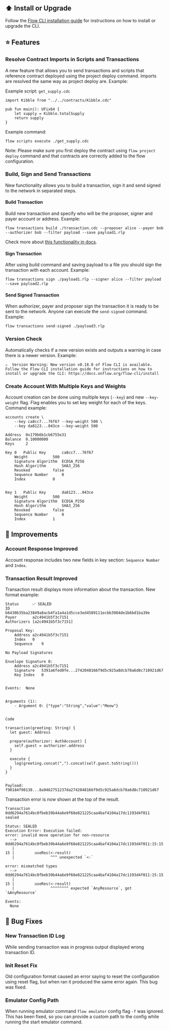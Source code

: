 ## ⬆️ Install or Upgrade

Follow the [Flow CLI installation guide](https://docs.onflow.org/flow-cli/install/) for instructions on how to install or upgrade the CLI.

## ⭐ Features

### Resolve Contract Imports in Scripts and Transactions
A new feature that allows you to send transactions and scripts that reference 
contract deployed using the project deploy command. Imports are resolved 
the same way as project deploy are. Example:

Example script: `get_supply.cdc`
```
import Kibble from "../../contracts/Kibble.cdc"

pub fun main(): UFix64 {
    let supply = Kibble.totalSupply
    return supply
}

```

Example command:
```
flow scripts execute ./get_supply.cdc
```

Note: Please make sure you first deploy the contract using `flow project deploy` 
command and that contracts are correctly added to the flow configuration.


### Build, Sign and Send Transactions
New functionality allows you to build a transaction, sign it 
and send signed to the network in separated steps. 

#### Build Transaction
Build new transaction and specify who will be the proposer, signer and payer account 
or address. Example:

```
flow transactions build ./transaction.cdc --proposer alice --payer bob --authorizer bob --filter payload --save payload1.rlp
```

Check more about [this functionality in docs](https://docs.onflow.org/flow-cli/build-transactions/).

#### Sign Transaction
After using build command and saving payload to a file you should sign the transaction 
with each account. Example:

```
flow transactions sign ./payload1.rlp --signer alice --filter payload --save payload2.rlp 
```

#### Send Signed Transaction
When authorizer, payer and proposer sign the transaction it is ready to be 
sent to the network. Anyone can execute the `send-signed` command. Example:

```
flow transactions send-signed ./payload3.rlp
```

### Version Check
Automatically checks if a new version exists and outputs a warning in case there 
is a newer version. Example:
```
⚠️  Version Warning: New version v0.18.0 of Flow CLI is available.
Follow the Flow CLI installation guide for instructions on how to install or upgrade the CLI: https://docs.onflow.org/flow-cli/install
```


### Create Account With Multiple Keys and Weights
Account creation can be done using multiple keys (`--key`) and new `--key-weight` 
flag. Flag enables you to set key weight for each of the keys. Command example: 
```
accounts create \
    --key ca8cc7...76f67 --key-weight 500 \
    --key da8123...043ce --key-weight 500

Address	 0x179b6b1cb6755e31
Balance	 0.10000000
Keys	 2

Key 0	Public Key		 ca8cc7...76f67
	Weight			 500
	Signature Algorithm	 ECDSA_P256
	Hash Algorithm		 SHA3_256
	Revoked 		 false
	Sequence Number 	 0
	Index 			 0


Key 1	Public Key		 da8123...043ce
	Weight			 500
	Signature Algorithm	 ECDSA_P256
	Hash Algorithm		 SHA3_256
	Revoked 		 false
	Sequence Number 	 0
	Index 			 1

```

## 🎉 Improvements

### Account Response Improved
Account response includes two new fields in key section: `Sequence Number` and `Index`.

### Transaction Result Improved
Transaction result displays more information about the transaction. New format example:

```
Status		✅ SEALED
ID		b6430b35ba23849a8acb4fa1a4a1d5cce3ed4589111ecbb3984de1b6bd1ba39e
Payer		a2c4941b5f3c7151
Authorizers	[a2c4941b5f3c7151]

Proposal Key:	
    Address	a2c4941b5f3c7151
    Index	0
    Sequence	9

No Payload Signatures

Envelope Signature 0:
    Address	a2c4941b5f3c7151
    Signature	5391a6fed0fe...2742048166f9d5c925a8dcb78a6d8c710921d67
    Key Index	0


Events:	 None


Arguments (1):
    - Argument 0: {"type":"String","value":"Meow"}


Code

transaction(greeting: String) {
  let guest: Address

  prepare(authorizer: AuthAccount) {
    self.guest = authorizer.address
  }

  execute {
    log(greeting.concat(",").concat(self.guest.toString()))
  }
}


Payload:
f90184f90138...8a9462751237da2742048166f9d5c925a8dcb78a6d8c710921d67
```

Transaction error is now shown at the top of the result.
```
Transaction 0dd6294a7614bc0fbeb39b44a6e9f68e821225caa4baf4104a17dc1193d4f011 sealed

Status: SEALED
Execution Error: Execution failed:
error: invalid move operation for non-resource
  --> 0dd6294a7614bc0fbeb39b44a6e9f68e821225caa4baf4104a17dc1193d4f011:15:15
   |
15 |         useRes(<-result)
   |                ^^^ unexpected `<-`

error: mismatched types
  --> 0dd6294a7614bc0fbeb39b44a6e9f68e821225caa4baf4104a17dc1193d4f011:15:15
   |
15 |         useRes(<-result)
   |                ^^^^^^^^ expected `AnyResource`, got `&AnyResource`

Events:
  None
```

## 🐞 Bug Fixes

### New Transaction ID Log
While sending transaction was in progress output displayed wrong transaction ID.

### Init Reset Fix
Old configuration format caused an error saying to reset the 
configuration using reset flag, but when ran it produced the same error again. 
This bug was fixed.

### Emulator Config Path
When running emulator command `flow emulator` config flag `-f` was ignored. 
This has been fixed, so you can provide a custom path to the config while running 
the start emulator command.

